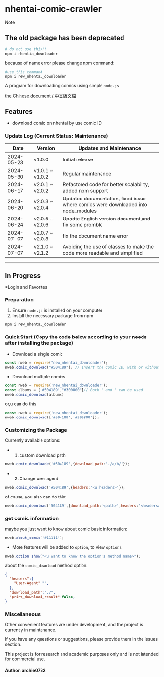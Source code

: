 # nhentai-comic-crawler

>[!Note]  
>
> ## The old package has been deprecated
>
>```bash
># do not use this!!
>npm i nhentia_downloader 
>```
>
> because of name error
>please change npm command:
>
> ```bash
> #use this command
> npm i new_nhentai_downloader
>```

A program for downloading comics using simple `node.js`

[the Chinese document / 中文版文檔](./chinese_readme.md)

## Features

* download comic on nhentai by use comic ID

### Update Log (Current Status: Maintenance)

|Date|Version|Updates and Maintenance|
|----|-------|----|
|2024-05-23|v1.0.0|Initial release|
|2024-05-30|v1.0.1 ~ v1.0.2|Regular maintenance|
|2024-06-17|v2.0.1 ~ v2.0.2|Refactored code for better scalability, added npm support|
|2024-06-20|v2.0.3 ~ v2.0.4|Updated documentation, fixed issue where comics were downloaded into node_modules|
|2024-06-24|v2.0.5 ~ v2.0.6|Upadte English version document,and fix some promble|
|2024-07-07|v2.0.7 ~ v2.0.8|fix the document name error|
|2024-07-07|v2.1.0 ~ v2.1.2|Avoiding the use of classes to make the code more readable and simplified|

***

## In Progress

*Login and Favorites

### Preparation

1. Ensure `node.js` is installed on your computer
2. Install the necessary package from npm

```bash
npm i new_nhentai_downloader
```

### Quick Start (Copy the code below according to your needs after installing the package)

* Download a single comic

```js
const nweb = require("new_nhentai_downloader");
nweb.comic_download("#504189"); // Insert the comic ID, with or without the #

```
  
* Download multiple comics

```js
const nweb = require('new_nhentai_downloader');
const albums = ['#504189',"#300800"]// Both " and ' can be used
nweb.comic_download(albums)
```

or,u can do this

```js
const nweb = require('new_nhentai_downloader');
nweb.comic_download(['#504189','#300800']);
```

### Customizing the Package

Currently available options:

* 1. custom download path  

```js
nweb.comic_downloade('#504189',{download_path:'./a/b/'});
```

* 2. Change user agent

```js
nweb.comic_download('#504189',{headers:'<u headers>'});
```

of cause, you also can do this:

```js
nweb.comic_download('504189',{download_path:'<path>',headers:'<headers>'});
```

### get comic information

maybe you just want to know about comic basic information:

```js
nweb.about_comic('#11111');
```

* More features will be added to `option`, to view `options`

```js
nweb.option_show("<u want to know the option's method name>");
```

about the `comic_download` method option:

```json
{
  "headers":{
    "User-Agent":"",
  },
  "download_path":"./",
  "print_download_result":false,
}

```
### Miscellaneous

Other convenient features are under development, and the project is currently in maintenance.

If you have any questions or suggestions, please provide them in the issues section.

This project is for research and academic purposes only and is not intended for commercial use.

#### Author: archie0732
